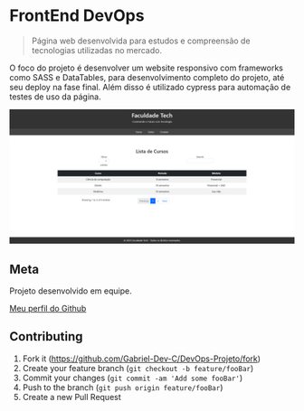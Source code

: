 # FrontEnd DevOps

> Página web desenvolvida para estudos e compreensão de tecnologias utilizadas no mercado.

O foco do projeto é desenvolver um website responsivo com frameworks como SASS e DataTables, para desenvolvimento completo do projeto, até seu deploy na fase final. Além disso é utilizado cypress para automação de testes de uso da página.


<p align="center">
<img src="./src/images/capaRM.png" alt="Protótipo do projeto.">
</p>

## Meta

Projeto desenvolvido em equipe.

[Meu perfil do Github](https://github.com/Gabriel-Dev-C/)

## Contributing

1. Fork it (<https://github.com/Gabriel-Dev-C/DevOps-Projeto/fork>)
2. Create your feature branch (`git checkout -b feature/fooBar`)
3. Commit your changes (`git commit -am 'Add some fooBar'`)
4. Push to the branch (`git push origin feature/fooBar`)
5. Create a new Pull Request
